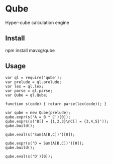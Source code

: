 Qube
====

Hyper-cube calculation engine

## Install

npm install mavxg/qube

## Usage

    var ql = require('qube');
    var prelude = ql.prelude;
    var lex = ql.lex;
    var parse = ql.parse;
    var Qube = ql.Qube;
    
    function s(code) { return parse(lex(code)); }
    
    var qube = new Qube(prelude);
    qube.expr(s('A = B * C')[0]);
    qube.exprs(s('B[] = {1,2,3}\nC[] = {3,4,5}'));
    qube.build();

    qube.eval(s('Sum(A[B,C])')[0]);

    qube.expr(s('D = Sum(A[B,C])')[0]);
    qube.build();

    qube.eval(s('D')[0]);

